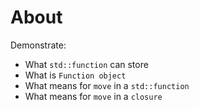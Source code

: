 # About

Demonstrate:

- What `std::function` can store
- What is `Function object`
- What means for `move` in a `std::function`
- What means for `move` in a `closure`